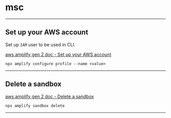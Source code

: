 # msc

---

## Set up your AWS account

Set up `IAM` user to be used in CLI.

[aws amplify gen 2 doc - Set up your AWS account](https://docs.amplify.aws/gen2/start/account-setup/)

```console
npx amplify configure profile --name <value>
```

---

## Delete a sandbox

[aws amplify gen 2 doc - Delete a sandbox](https://docs.amplify.aws/gen2/deploy-and-host/sandbox-environments/features/#delete-a-sandbox)

```console
npx amplify sandbox delete
```

---
